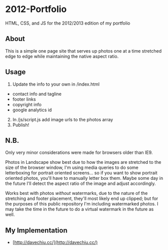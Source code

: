 # 2012-Portfolio

HTML, CSS, and JS for the 2012/2013 edition of my portfolio

## About

This is a simple one page site that serves up photos one at a time stretched edge to edge while maintaining the native aspect ratio.

## Usage

1. Update the info to your own in /index.html
  * contact info and tagline
  * footer links
  * copyright info
  * google analytics id
2. In /js/script.js add image urls to the photos array
3. Publish!

## N.B.

Only very minor considerations were made for browsers older than IE9.

Photos in Landscape show best due to how the images are stretched to the size of the browser window, I'm using media queries to do some letterboxing for portrait oriented screens... so if you want to show portrait oriented photos, you'll have to manually letter box them. Maybe some day in the future I'll detect the aspect ratio of the image and adjust accordingly.

Works best with photos _without_ watermarks, due to the nature of the stretching and footer placement, they'll most likely end up clipped; but for the purposes of this public repository I'm including watermarked photos. I may take the time in the future to do a virtual watermark in the future as well.

## My Implementation

* [http://davechiu.cc/](http://davechiu.cc/)